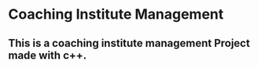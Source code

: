 # Coaching Institute Management

## This is a coaching institute management Project made with c++. 
